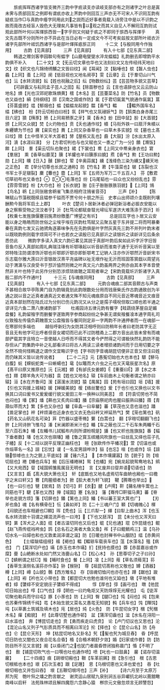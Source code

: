 <!-- { "loadSidebar": true } -->
　　旂疧挥晖西诸字皆支微齐三韵中字疧读支亦读岐支部亦有之则诸字之叶总是寘未霁与质部回互之例即有谓疧亦收上荠韵中则回互三声亦无不可宋人不识囘互韵有疑疧当作□与真韵中痻字同用此刘之説而近好事者竟载入诗旁注中是以不识韵之故而竟改古经盲人毁色大无理矣凡事皆有以观之而其义自见人不解囘互韵则试观此部所叶何以挥煇旂西皆一字乎则又何疑于疧之不即同于旂西与挥煇乎
　　真文先古既不分则所叶亦不异此在当日必有一定成文今不可考矣兹按文部所叶祗衣沂诸字先部所叶祗饥西诸字与是部叶煇挥疷旂正同
　　十二文【与殷同用今作独用】
　　古韵【见真部】
　　三声【见真部】
　　有入十七部【见东真二部】
　　韩退之赠剑客李园聫句有蝹字【山磨电燮燮水淬龙蝹蝹】礼韵删去即增韵平水韵俱不补入
　　【二十文】文【旡云切文章也华也又法刻曰文又左传经纬天地曰文】纹【织文也凡锦绮绣黼之文皆曰纹】闻【耳闻】汶【黏唾也】蚊【齧人虫也】蟁【上同】蚉【上同】阌【低目视也又地名阌亭】雯【云章】云【于羣切山川气也】沄【水转流貌】妘【姓也祝融之后】纭【物数纷纭】芸【芸芸物多貌又芸草】
　　【可辟蠧又与耘同孟子芸人之田】耘【除苗秽也】云【言也语辞也又云云防山地名】熉【光也汉郊祀歌珠熉黄】橒【木名】芸【芸薹菜名】防【竹名】员【物数也又益也】縜【持纲纽】郧【汉南之国或作防】氲【于君切氤氲气貌通作氤氲】蒀【芬蒀盛貌】煴【郁烟也】蝹【蝹蝹龙起貌】馧【香气】輼
　　【輼外国车名】緼【绋也】　枌【符云切枌白曰枌】氛【祥气也又氛祲妖气】防【鹄类白身赤尾三目六足】獖【羠豕】豮【上同易豮豕之牙】棻【香木】蚡【田中鼠】朌【大首貌】颁【上同又众貌】焚【火灼物也】贲【夭也通作坟】幩【马衔外铁一曰扇汗朱幩以朱纒镳为节也】黂【枲实也】蕡【上同又杂香草也一曰草木多实貌】坟【墓也土髙曰坟】羵【土中怪羊又羊大首者】棼【屋栋又乱也】鼖【大鼓】汾【水出太原入河】濆【水涯曰濆】　分【方君切判也与也又赋也又一黍之广为一分】饙【滫饭】餴【上同】　羣【渠云切队也聚也】裙【下裳也】帬【上同又中帬亲身衣也】宭【羣居】　熏【香草似蘼芜】臐【羊臛也羊曰臐豕曰膮】焄【香气】勲【王功曰勲】勋【上同】曛【日入】醺【醉也】荤【辛奥蒜属】纁【浅绛色三染为纁又纁天地之正色】　君【举分切尊也长民之通称】防【竹名】莙【牛藻菜也】皲【冻裂也汉书军士手足皲裂】麇【麞也】麕【上同】军【五师为军万二千五百人】　芬【敷君切草初布也又香也】【毛落也】纷【马尾韬也一曰众也又纷纷乱也】雰【雰雰雪貌】帉【大巾也】衯【长衣貌】翂【庄子翂翂翐翐羽貌】【上同】鳻【鸟名】鹖【上同张敞舍鹖雀飞集丞相府注鳻雀音芬】
　　三声【补】
　　【陈琳赋山节藻税既椟且韫参千镒而不贾兮何十朋之所云　史孝山出师颂介圭既削列壤酬勲今我将军启土上郡】
　　叶衣【楚词卜居新沐者必弹冠新浴者必振衣安能以身之察察受物之汶汶者乎】沂【杜笃论都赋奋彗光埽坛军遂济大难荡涤于泗沂】圻【枚乗七发旌旗偃蹇羽旄肃纷徼墨广博望之有圻】
　　总是回互字也卜居又云安能以身之皓皓而防世俗之尘埃乎埃在灰韵杜笃赋又云聚五星于东井提二将而呵暴秦秦在真韵七发又云驰骋角逐慕味争先在先韵俱是叶字然灰真先三韵不并列叶韵末者以既晓韵例则载字烦简可不计也若衣之读殷已见真部沂之读银圻之读龂详见后条余悉仿此
　　微韵字多读入真文六韵已畧见其説于真部叶韵后矣如此圻字沂字旧皆音鱼巾反入真部如周礼典瑞注瑑有圻鄂瑑起以圻音龂而淮南子通于无圻圻音寅以至郊特牲注防谓漆饰沂鄂也圻鄂即沂鄂亦即釿鄂考工记辀人注亦作沂鄂然沂音龂宋书乐志载尔雅大箎曰沂音银故汉熹平尧庙碑以祉无垠作祉无沂而班固答賔戱以周望兆动于渭濵与汉良受书于邳沂恊然则微之叶真文元六韵虽两界之例亦由其本字本音使然非关叶也特于此另作分别恐涉烦琐故聴之耳观者审之【宋韵竟载圻沂釿诸字入真殷二部内不作通叶】
　　十三元【与魂痕同用】
　　古韵【见真部】
　　三声【见真部】
　　有入十七部【见东真二部】
　　元韵合魂痕二部其音颇古与声类不甚相合故华亭陈黄门自为韵辑竟划此韵限数处分用而钱唐柴氏作古韵通致创为半通之説以音之近真者通真近文者通文殊不知元魂痕原自不同元音近寒魂音近文痕音近真本部划然在陆氏过为分别已伤元韵况又从分之是孺子嚅唲但取口顺也若半通之谬详见六鱼二萧八庚诸韵部下
　　杜甫园诗五律元韵有餐字【畦蔬绕茅屋自足媚盘餐】礼韵留飱字而删餐字遂致两字参商起纷纷之争甚无谓矣飱餐飡本通字周礼司仪致飱左传僖负羁餽晋文公盘飱皆与餐同则定非一字两韵不许通押者而一在魂部一在寒部何多端也
　　越俗呼新妇为女防其泛相呼则曰防稍年长者曰老防其字无正音且无有他字可比呼者但音女裙切而已此不过防稽甬上二郡方音出此皆未曾有而魂部俨载其字且特立一音使越人日呼而不得其文者今俨然得之可谓极快然礼韵防不能存但从广韵集韵中补之礼部看详曰将古人两读三读者增损诸韵间而于日用切要之字全然不晓何怪韩退之谓作文宜略识字也【字书防字音魂胡昆切便非正音又但注曰姓而仍昧其义皆以讹传讹者】
　　【二十二元】元【愚寃切始也大也本也】騵【駵马白腹】蚖【蝾蚖蛇类一曰蜥蝪也】鼋【似鼈而大介虫之元也又天鼋辰星次名】原【髙平曰原又推原也】沅【沅湘】嫄【有邰氏女姜嫄】【重蚕曰】源【水之本也】羱【羱羊角大可为器】袁【姓也又地名】辕【车前曲木上句衡者谓之辀亦曰辕】洹【水在齐鲁间】湲【潺湲水流貌】猿【禺属】园【苑有垣曰园】垣【墙】援【引也又钩援上城梯】媛【婵媛美貌】楥【络丝籰也】爰【于也引也又换也以文书换其口词曰爰书又爰爰缓行貌又爰田三年一换种以同美恶】　烦【符袁切劳也不简也闷也】墦【冢】燔【爇也又炙肉曰燔】膰【宗庙祭祀肉也腥曰脤熟曰膰】薠【青薠似苹而大】繁【多也又杂也】蠜【阜螽一曰阜蠜】蕃【草茂也又息也滋也】蹯【兽足掌也】袢【袢烦漘也近身衣也又衣无色曰袢又袢延热气】樊【笼也篱也】矾【药名又山矾花名可染】笲【竹器以盛枣脩】蘩【白蒿也】　翻【孚暄切翻翻飞也】拚【上同诗拚飞惟鸟】潘【米澜即淅米汁也】轓【车之蔽也汉二千石车朱两轓千石至六百石朱】幡【左轓书儿拭觚布内则所谓帉帨是】旙【也又帜也旌旗旐】番【幅下垂者数】璠【也又次也璵璠】繙【鲁之寳玉缤繙风吹旗也一曰丝乱又绎也荘子孔子繙】反【十二经以説平反理正幽枉也】　暄【张欧传作平幡况】萱【切温也或作烜草名一名】諠【忘忧】谖【一名宜男諠哗诈】貆【也忘】喧【也或作】埙【諠貉惊嘑也土为之鋭上平底如】讙【锤六孔】　【本作壎讙嚣】防【貌于】防【喧切屈也】裷【幡也兵车】蜿【后压襎裷袜】鸳【也蟠】宛【蜿龙起貌鸳鸯地名】鹓【又大宛西】眢【域国鹓雏鳯属目无明也】　言【又废井曰眢井语切语也】防【又言言】甗【髙大貌大箫也无】　轩【底甑也又地名虚焉切车曲辀也厢也一曰檐宇之末曰轩又】鶱【肉腥细者为】掀【脍大者为轩飞貌】　鞬【腾骞也举出】【也一曰引也】犍【居焉】防【切弓】飦【衣】腱【卢摴】靬【蒱名犗牛鬻也上同筋也干】騝【革也又西】攑【域国】蹇【名张】　藩【骞传□靬骝马黄】蕃【脊举也走貌方烦】籓【切屏也】鐇【篱也上同】鱕【书以蕃王室大箕也广】
　　【刃斧也鱼】魂【名有横骨在】忶【鼻如斧】防【二十三魂户门】顐【切魂魄心】楎【闷貌还也车相避也□顐】珲【秃也】沄【三爪犁一】緷【曰犁上曲木】浑【也玉名水转流貌十羽谓之緷混流声也一曰洿】【下也又胚浑】　昆【未分也又浑天曰铜】晜【浑犬之人面】绲【者古温切同也又后也】蜫【兄也通】琨【作昆缝也】鲲【赵飞燕传绲裆袴虫】鹍【总名石之美者大鱼又鱼】裈【子曰鲲鲕鸡三】温【乌孙切水名一曰燖也和也又敦柔润泽谓之温】防【日暖也封禅书中山胭防】緼【赤黄间色】
　　【士緼韨緼组绶】褞【褐也】輼【輼辌车载丧车也】蕰【水藻名】殟【病也】　门【莫浑切户也】璊【赤玉也本作璊】扪【抚持也摸也】虋【赤苗嘉谷或作糜】亹【山絶断水处如门然又浩亹山名】□【松心木】　孙【思尊切子之子曰孙】□【蜻蛚谓之蚟□】飱【晡时食也】餐【上同】飡【上同】薞【草名须薞芜】荪【香草生溪侧名溪荪亦作荃】狲【猴狲】　尊【祖昆切髙称也又敬也】罇【酒器】樽【上同】嶟【山貌】鷷【西方雉名】　存【徂魂切恤问也亦在也】蹲【踞也】踆【上同】袸【衿也又小带也】敦【都昆切大也勉也谁何也又廹也】墩【平地有堆者】蜳【螴蜳不安定貌庄子螴蜳不得成】
　　惇【厚也】弴【画弓也】　暾【他昆切日始出也】啍【口气也】焞【眀也一曰灼龟炬又天防焞焞无光耀也】　屯【徒浑切聚也勒兵而守曰屯】豚【小豕也】防【上同】臀【腿□也】忳【闷也】纯【包来也苏秦传锦绣千纯】芚【木始生貌又菜名又愚芚无知貌】軘【兵车也】饨【餫饨】坉【以草裹土筑城及填木也】庉【居也】炖【火色】　防【牛昆切女字】棞【髠棞木名】瘒【痴貌】　村【此尊切墅也通作邨】　盆【蒲浑切盎也】湓【水名在浔阳一曰水滥也】　奔【博昆切走也】贲【勇而疾走曰虎贲】　论【卢门切议也又思也】沦【混沦山名又列子气肜质具而不相离曰浑沦】抡【择也】仑【昆仑山名】防【舟也】仑【昆仑天形】　坤【枯昆切地名又卦名】髠【髪也髠为城旦舂】　昏【呼昆切日防也又闇也又夜合花名合昏】棔【合棔术朝舒夕敛】婚【妇家或作昬】防【防防目所不见又言貌】阍【以昏闭门之也犹门者晨昏啓闭独称晨门】惛【不明了也】　歕【铺昆切吹气也一曰噀也吐也通作喷】喷【叱也一曰鼓鼻】　黁【诺存切温黁】
　　【二十四痕】痕【胡垠切瘢也】鞎【车革前餙】拫【急引也】　根【古恩切根柢也本也】珢【石次玉者】跟【足踵】　恩【乌根切恵也又泽也爱也】　吞【吐桹切咽也又并包曰吞】　垠【五鞎切垠堮也】三声【补】
　　【诗六月至于太原万邦为宪　匏叶炰之燔之酌言献之　谢灵运山居赋九泉别涧五谷异巘抗北岭以葺舘瞰南峰以启轩　法苑珠林颂且解四魔怨六念静心猿　栁宗元文傲忽烦言无顾讐怨】
